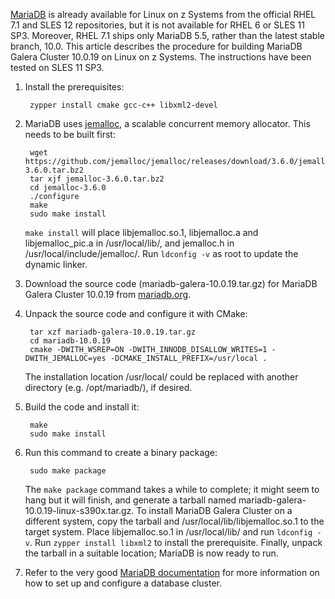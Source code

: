 [MariaDB](https://mariadb.org/) is already available for Linux on z Systems from the official RHEL 7.1 and SLES 12 repositories, but it is not available for RHEL 6 or SLES 11 SP3. Moreover, RHEL 7.1 ships only MariaDB 5.5, rather than the latest stable branch, 10.0. This article describes the procedure for building MariaDB Galera Cluster 10.0.19 on Linux on z Systems. The instructions have been tested on SLES 11 SP3.

1. Install the prerequisites:

        zypper install cmake gcc-c++ libxml2-devel

2. MariaDB uses [jemalloc](http://www.canonware.com/jemalloc/), a scalable concurrent memory allocator. This needs to be built first:
        
        wget https://github.com/jemalloc/jemalloc/releases/download/3.6.0/jemalloc-3.6.0.tar.bz2
        tar xjf jemalloc-3.6.0.tar.bz2
        cd jemalloc-3.6.0
        ./configure
        make
        sudo make install

   `make install` will place libjemalloc.so.1, libjemalloc.a and libjemalloc_pic.a in /usr/local/lib/, and jemalloc.h in /usr/local/include/jemalloc/. Run `ldconfig -v` as root to update the dynamic linker.

3. Download the source code (mariadb-galera-10.0.19.tar.gz) for MariaDB Galera Cluster 10.0.19 from [mariadb.org](https://downloads.mariadb.org/mariadb-galera/10.0.19/).

4. Unpack the source code and configure it with CMake:

        tar xzf mariadb-galera-10.0.19.tar.gz
        cd mariadb-10.0.19
        cmake -DWITH_WSREP=ON -DWITH_INNODB_DISALLOW_WRITES=1 -DWITH_JEMALLOC=yes -DCMAKE_INSTALL_PREFIX=/usr/local .

   The installation location /usr/local/ could be replaced with another directory (e.g. /opt/mariadb/), if desired.

5. Build the code and install it:

        make
        sudo make install

6. Run this command to create a binary package:

        sudo make package

   The `make package` command takes a while to complete; it might seem to hang but it will finish, and generate a tarball named mariadb-galera-10.0.19-linux-s390x.tar.gz. To install MariaDB Galera Cluster on a different system, copy the tarball and /usr/local/lib/libjemalloc.so.1 to the target system. Place libjemalloc.so.1 in /usr/local/lib/ and run  `ldconfig -v`. Run `zypper install libxml2` to install the prerequisite. Finally, unpack the tarball in a suitable location; MariaDB is now ready to run.

7. Refer to the very good [MariaDB documentation](https://mariadb.com/kb/en/mariadb/getting-started-with-mariadb-galera-cluster/) for more information on how to set up and configure a database cluster.